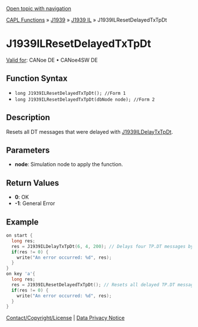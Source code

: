 [Open topic with navigation](../../../../../../CANoeDEFamily.htm#Topics/CAPLFunctions/J1939/J1939InteractionLayer/Functions/CAPLfunctionJ1939ILResetDelayedTxTpDt.md)

[CAPL Functions](../../../CAPLfunctions.md) » [J1939](../../CAPLfunctionsJ1939StartPage.md) » [J1939 IL](../CAPLfunctionsJ1939ILOverview.md) » J1939ILResetDelayedTxTpDt

# J1939ILResetDelayedTxTpDt

[Valid for](../../../../Shared/FeatureAvailability.md):  CANoe DE • CANoe4SW DE

## Function Syntax

- `long J1939ILResetDelayedTxTpDt(); //Form 1`
- `long J1939ILResetDelayedTxTpDt(dbNode node); //Form 2`

## Description

Resets all DT messages that were delayed with [J1939ILDelayTxTpDt](CAPLfunctionJ1939ILDelayTxTpDt.md).

## Parameters

- **node**: Simulation node to apply the function.

## Return Values

- **0**: OK
- **-1**: General Error

## Example

```c
on start {
  long res;
  res = J1939ILDelayTxTpDt(6, 4, 200); // Delays four TP.DT messages by 200 ms, starting with packet no. 6.
  if(res != 0) {
    write("An error occurred: %d", res);
  }
}
on key 'a'{
  long res;
  res = J1939ILResetDelayedTxTpDt(); // Resets all delayed TP.DT messages.
  if(res != 0) {
    write("An error occurred: %d", res);
  }
}
```

[Contact/Copyright/License](../../../../Shared/ContactCopyrightLicense.md) | [Data Privacy Notice](https://www.vector.com/int/en/company/get-info/privacy-policy/)
